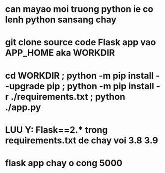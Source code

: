 # can mayao moi truong python ie co lenh python sansang chay
# git clone source code Flask app vao APP_HOME aka WORKDIR
# cd WORKDIR ; python -m pip install --upgrade pip ; python -m pip install -r ./requirements.txt ; python ./app.py
# LUU Y: Flask==2.* trong requirements.txt de chay voi 3.8 3.9
# flask app chay o cong 5000

